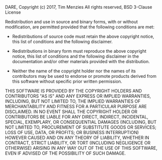 DARE, Copyright (c) 2017, Tim Menzies
All rights reserved, BSD 3-Clause License

Redistribution and use in source and binary forms, with
or without modification, are permitted provided that
the following conditions are met:

* Redistributions of source code must retain the above
  copyright notice, this list of conditions and the 
  following disclaimer.

* Redistributions in binary form must reproduce the
  above copyright notice, this list of conditions and the 
  following disclaimer in the documentation and/or other 
  materials provided with the distribution.

* Neither the name of the copyright holder nor the names 
  of its contributors may be used to endorse or promote 
  products derived from this software without specific 
  prior written permission.

THIS SOFTWARE IS PROVIDED BY THE COPYRIGHT HOLDERS AND
CONTRIBUTORS "AS IS" AND ANY EXPRESS OR IMPLIED
WARRANTIES, INCLUDING, BUT NOT LIMITED TO, THE IMPLIED
WARRANTIES OF MERCHANTABILITY AND FITNESS FOR A
PARTICULAR PURPOSE ARE DISCLAIMED. IN NO EVENT SHALL
THE COPYRIGHT HOLDER OR CONTRIBUTORS BE LIABLE FOR ANY
DIRECT, INDIRECT, INCIDENTAL, SPECIAL, EXEMPLARY, OR
CONSEQUENTIAL DAMAGES (INCLUDING, BUT NOT LIMITED TO,
PROCUREMENT OF SUBSTITUTE GOODS OR SERVICES; LOSS OF
USE, DATA, OR PROFITS; OR BUSINESS INTERRUPTION)
HOWEVER CAUSED AND ON ANY THEORY OF LIABILITY, WHETHER
IN CONTRACT, STRICT LIABILITY, OR TORT (INCLUDING
NEGLIGENCE OR OTHERWISE) ARISING IN ANY WAY OUT OF THE
USE OF THIS SOFTWARE, EVEN IF ADVISED OF THE
POSSIBILITY OF SUCH DAMAGE.
